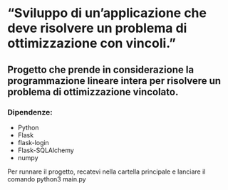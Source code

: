 # “Sviluppo di un’applicazione che deve risolvere un problema di ottimizzazione con vincoli.”

## Progetto che prende in considerazione la programmazione lineare intera per risolvere un problema di ottimizzazione vincolato.

### Dipendenze:
- Python
- Flask
- flask-login
- Flask-SQLAlchemy
- numpy

Per runnare il progetto, recatevi nella cartella principale e lanciare il comando python3 main.py
